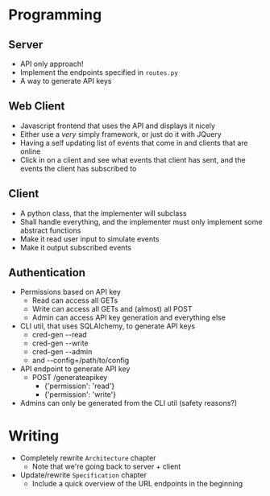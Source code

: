 Programming
===
## Server
* API only approach!
* Implement the endpoints specified in `routes.py`
* A way to generate API keys

## Web Client
* Javascript frontend that uses the API and displays it nicely
* Either use a *very* simply framework, or just do it with JQuery
* Having a self updating list of events that come in and clients that are online
* Click in on a client and see what events that client has sent, and the events
  the client has subscribed to

## Client
* A python class, that the implementer will subclass
* Shall handle everything, and the implementer must only implement some abstract
functions
* Make it read user input to simulate events
* Make it output subscribed events


## Authentication
* Permissions based on API key
    * Read can access all GETs
    * Write can access all GETs and (almost) all POST
    * Admin can access API key generation and everything else
* CLI util, that uses SQLAlchemy, to generate API keys
    * cred-gen --read
    * cred-gen --write
    * cred-gen --admin
    * and --config=/path/to/config
* API endpoint to generate API key
    * POST /generateapikey
        * {'permission': 'read'}
        * {'permission': 'write'}
* Admins can only be generated from the CLI util (safety reasons?)


Writing
===
* Completely rewrite `Architecture` chapter
    * Note that we're going back to server + client
* Update/rewrite `Specification` chapter
    * Include a quick overview of the URL endpoints in the beginning
